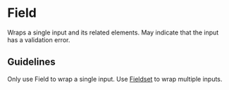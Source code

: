 <!-- @license CC0-1.0 -->

# Field

Wraps a single input and its related elements. May indicate that the input has a validation error.

## Guidelines

Only use Field to wrap a single input. Use [Fieldset](/docs/components-forms-field-set--docs) to wrap multiple inputs.
